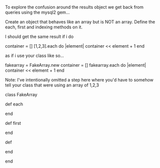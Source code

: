 To explore the confusion around the results object we get back from queries using the mysql2 gem...

Create an object that behaves like an array but is NOT an array. Define the each, first and indexing methods on it.

I should get the same result if i do

container = []
[1,2,3].each do |element|
  container << element + 1
end

as if i use your class like so...

fakearray = FakeArray.new
container = []
fakearray.each do |element|
  container << element + 1
end

Note: I've intentionally omitted a step here where you'd have to somehow tell your class that were using an array of 1,2,3

class FakeArray

  def each
    
  end

  def first
    
  end

  def []()
    
  end

end

